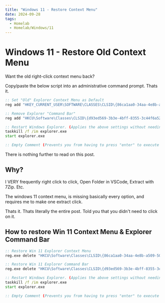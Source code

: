 ```yaml
---
title: "Windows 11 - Restore Context Menu"
date: 2024-09-28
tags:
  - Homelab
  - Homelab/Windows/11
---
```


# Windows 11 - Restore Old Context Menu

Want the old right-click context menu back?

Copy/paste the below script into an administrative command prompt. Thats it.

``` cmd
:: Set "Old" Explorer Context Menu as Default
reg add "HKEY_CURRENT_USER\SOFTWARE\CLASSES\CLSID\{86ca1aa0-34aa-4e8b-a509-50c905bae2a2}\InprocServer32" /ve /f

:: Remove Explorer "Command Bar"
reg add "HKCU\Software\Classes\CLSID\{d93ed569-3b3e-4bff-8355-3c44f6a52bb5}\InprocServer32" /f /ve

:: Restart Windows Explorer. (Applies the above settings without needing a reboot)
taskkill /f /im explorer.exe
start explorer.exe

:: Empty Comment (Prevents you from having to press "enter" to execute the line to restart explorer.exe)
```

There is nothing further to read on this post.

<!-- more -->

## Why?

I VERY frequently right click to click, Open Folder in VSCode, Extract with 7Zip. Etc.

The windows 11 context menu, is missing basically every option, and requires me to make one extract click.

Thats it. Thats literally the entire post. Told you that you didn't need to click on it.

## How to restore Win 11 Context Menu & Explorer Command Bar

``` cmd
:: Restore Win 11 Explorer Context Menu
reg.exe delete "HKCU\Software\Classes\CLSID\{86ca1aa0-34aa-4e8b-a509-50c905bae2a2}" /f

:: Restore Win 11 Explorer Command Bar
reg.exe delete "HKCU\Software\Classes\CLSID\{d93ed569-3b3e-4bff-8355-3c44f6a52bb5}" /f

:: Restart Windows Explorer. (Applies the above settings without needing a reboot)
taskkill /f /im explorer.exe
start explorer.exe

:: Empty Comment (Prevents you from having to press "enter" to execute the line to restart explorer.exe)
```